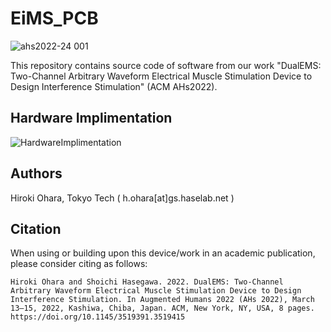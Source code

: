 # EiMS_PCB
![ahs2022-24 001](https://user-images.githubusercontent.com/38965082/157245619-c05f0759-cd0c-48d8-b679-fc2b94f558d0.jpeg)

This repository contains source code of software from our work "DualEMS: Two-Channel Arbitrary Waveform Electrical Muscle Stimulation Device to Design Interference Stimulation" (ACM AHs2022).


## Hardware Implimentation
![HardwareImplimentation](https://user-images.githubusercontent.com/38965082/157211078-6f9f50b5-a016-4c63-affb-3d1441f2d882.png)


## Authors
Hiroki Ohara, Tokyo Tech ( h.ohara[at]gs.haselab.net )


## Citation
When using or building upon this device/work in an academic publication, please consider citing as follows:
```
Hiroki Ohara and Shoichi Hasegawa. 2022. DualEMS: Two-Channel Arbitrary Waveform Electrical Muscle Stimulation Device to Design Interference Stimulation. In Augmented Humans 2022 (AHs 2022), March 13–15, 2022, Kashiwa, Chiba, Japan. ACM, New York, NY, USA, 8 pages. https://doi.org/10.1145/3519391.3519415
```
